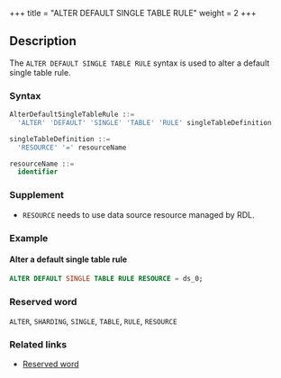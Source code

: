 +++
title = "ALTER DEFAULT SINGLE TABLE RULE"
weight = 2
+++

## Description

The `ALTER DEFAULT SINGLE TABLE RULE` syntax is used to alter a default single table rule.

### Syntax

```sql
AlterDefaultSingleTableRule ::=
  'ALTER' 'DEFAULT' 'SINGLE' 'TABLE' 'RULE' singleTableDefinition

singleTableDefinition ::=
  'RESOURCE' '=' resourceName

resourceName ::=
  identifier
```

### Supplement

- `RESOURCE` needs to use data source resource managed by RDL.

### Example

#### Alter a default single table rule

```sql
ALTER DEFAULT SINGLE TABLE RULE RESOURCE = ds_0;
```

### Reserved word

`ALTER`, `SHARDING`, `SINGLE`, `TABLE`, `RULE`, `RESOURCE`

### Related links

- [Reserved word](/en/reference/distsql/syntax/reserved-word/)

